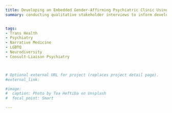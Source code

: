 ```yaml
---
title: Developing an Embedded Gender-Affirming Psychiatric Clinic Using Implementation Science Methods 
summary: conducting qualitative stakeholder interviews to inform development of pilot project comparing gender-affirming psychiatric clinic embedded within an outpatient primary care clinic to primary care management alone


tags:
- Trans Health
- Psychiatry
- Narrative Medicine
- LGBTQ
- Neurodiversity
- Consult-Liaison Psychiatry



# Optional external URL for project (replaces project detail page).
#external_link: 

#image:
#  caption: Photo by Toa Heftiba on Unsplash
#  focal_point: Smart

---
```


